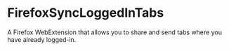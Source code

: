 # FirefoxSyncLoggedInTabs
A Firefox WebExtension that allows you to share and send tabs where you have already logged-in.
